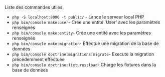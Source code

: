 Liste des commandes utiles

* `php -S localhost:8000 -t public/` - Lance le serveur local PHP
* `php bin/console make:user`- Crée une entité 'User' avec les paramètres renseignés
* `php bin/console make:entity`- Crée une entité avec les paramètres renseignés
* `php bin/console make:migration`- Effectue une migration de la base de données
* `php bin/console doctrine:migrations:migrate`- Execute la migration précédemment effectuée
* `php bin/console doctrine:fixtures:load`- Charge les fixtures dans la base de données
